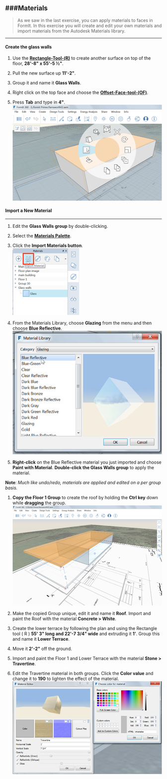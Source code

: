 ###Materials
---
> As we saw in the last exercise, you can apply materials to faces in FormIt. In this exercise you will create and edit your own materials and import materials from the Autodesk Materials library.

---

#### Create the glass walls
1. Use the [**Rectangle-Tool-(R)**](../tool-library/rectangle-tool.md) to create another surface on top of the floor, **28'-8" x 55'-5 ½"**.

2. Pull the new surface up **11'-2"**.

3. Group it and name it **Glass Walls**.

4. Right click on the top face and choose the [**Offset-Face-tool-(OF)**](../tool-library/extrude-cut-and-offset-faces.md).

5. Press **Tab** and type in **4"**. ![](./images/e4e0493a-36f3-488e-9df1-f0daa1dcf407.png)

#### Import a New Material
---
1. Edit the **Glass Walls group** by double-clicking.

2. Select the [**Materials Palette**](../formit-introduction/tool-bars.md).

3. Click the **Import Materials button**. <br>
     ![](./images/00cac281-dff8-4ff3-8ba3-c13bb868ebc1.png)

4. From the Materials Library, choose **Glazing** from the menu and then choose **Blue Reflective**. ![](./images/63c0bcfa-98af-48ec-ac30-44fbed8c802b.png)

5. **Right-click** on the Blue Reflective material you just imported and choose **Paint with Material**. **Double-click the Glass Walls group** to apply the material.

**Note**: *Much like undo/redo, materials are applied and edited on a per group basis.*

1. **Copy the Floor 1 Group** to create the roof by holding the **Ctrl key** down while **dragging** the group. ![](./images/d6793055-4c50-4e96-a44e-15e5cfeeea83.png)

2. Make the copied Group unique, edit it and name it **Roof**. Import and paint the Roof with the material **Concrete &gt; White**.

3. Create the lower terrace by following the plan and using the Rectangle tool ( R ) **55' 3" long and 22'-7 3/4" wide** and extruding it **1'**. Group this and name it **Lower Terrace**.

4. Move it **2'-2"** off the ground.

5. Import and paint the Floor 1 and Lower Terrace with the material **Stone &gt; Travertine**.

6. Edit the Travertine material in both groups. Click the **Color value** and change it to **190** to lighten the effect of the material. ![](./images/7d23f82c-2f5f-4e09-b3bf-24841cccbd0a.png)